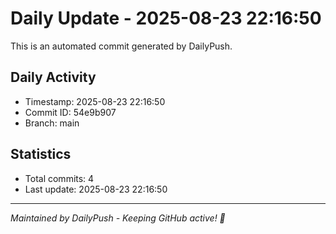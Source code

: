 # Daily Update - 2025-08-23 22:16:50

This is an automated commit generated by DailyPush.

## Daily Activity
- Timestamp: 2025-08-23 22:16:50
- Commit ID: 54e9b907
- Branch: main

## Statistics
- Total commits: 4
- Last update: 2025-08-23 22:16:50

---
*Maintained by DailyPush - Keeping GitHub active! 🚀*
